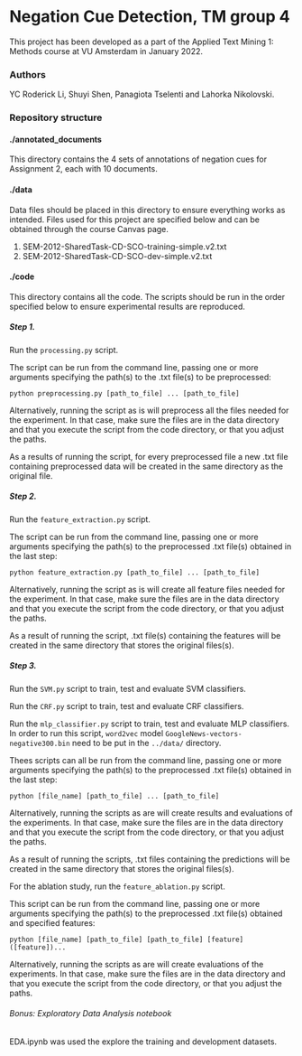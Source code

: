 # Negation Cue Detection, TM group 4
This project has been developed as a part of the Applied Text Mining 1: Methods course at VU Amsterdam in January 2022.

### Authors
YC Roderick Li, Shuyi Shen, Panagiota Tselenti and Lahorka Nikolovski.

### Repository structure

#### ./annotated_documents

This directory contains the 4 sets of annotations of negation cues for Assignment 2, each with 10 documents.

#### ./data
Data files should be placed in this directory to ensure everything works as intended.
Files used for this project are specified below and can be obtained through the course Canvas page.
1. SEM-2012-SharedTask-CD-SCO-training-simple.v2.txt
2. SEM-2012-SharedTask-CD-SCO-dev-simple.v2.txt

#### ./code
This directory contains all the code. The scripts should be run in the order specified below to ensure experimental results are reproduced.

##### Step 1.

Run the `processing.py` script.

The script can be run from the command line, passing one or more arguments specifying the path(s) to the .txt file(s) to be preprocessed:

`python preprocessing.py [path_to_file] ... [path_to_file]`

Alternatively, running the script as is will preprocess all the files needed for the experiment. In that case, make sure the files are in the data directory and that you execute the script from the code directory, or that you adjust the paths.

As a results of running the script, for every preprocessed file a new .txt file containing preprocessed data will be created in the same directory as the original file.

##### Step 2.
Run the `feature_extraction.py` script.

The script can be run from the command line, passing one or more arguments specifying the path(s) to the preprocessed .txt file(s) obtained in the last step:

`python feature_extraction.py [path_to_file] ... [path_to_file]`

Alternatively, running the script as is will create all feature files needed for the experiment. In that case, make sure the files are in the data directory and that you execute the script from the code directory, or that you adjust the paths.

As a result of running the script, .txt file(s) containing the features will be created in the same directory that stores the original files(s).


##### Step 3.
Run the `SVM.py` script to train, test and evaluate SVM classifiers.

Run the `CRF.py` script to train, test and evaluate CRF classifiers.

Run the `mlp_classifier.py` script to train, test and evaluate MLP classifiers. In order to run this script, `word2vec` model `GoogleNews-vectors-negative300.bin` need to be put in the `../data/` directory.

Thees scripts can all be run from the command line, passing one or more arguments specifying the path(s) to the preprocessed .txt file(s) obtained in the last step:

`python [file_name] [path_to_file] ... [path_to_file]`

Alternatively, running the scripts as are will create results and evaluations of the experiments. In that case, make sure the files are in the data directory and that you execute the script from the code directory, or that you adjust the paths.

As a result of running the scripts, .txt files containing the predictions will be created in the same directory that stores the original files(s).

For the ablation study, run the `feature_ablation.py` script.

This script can be run from the command line, passing one or more arguments specifying the path(s) to the preprocessed .txt file(s) obtained and specified features:

`python [file_name] [path_to_file] [path_to_file] [feature] ([feature])...`

Alternatively, running the scripts as are will create evaluations of the experiments. In that case, make sure the files are in the data directory and that you execute the script from the code directory, or that you adjust the paths.

###### Bonus: Exploratory Data Analysis notebook
EDA.ipynb was used the explore the training and development datasets.
